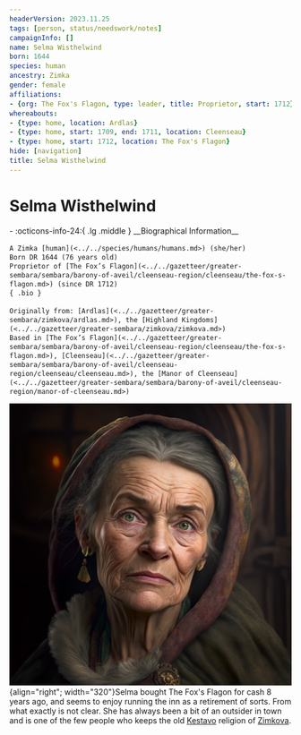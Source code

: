 ```yaml
---
headerVersion: 2023.11.25
tags: [person, status/needswork/notes]
campaignInfo: []
name: Selma Wisthelwind
born: 1644
species: human
ancestry: Zimka
gender: female
affiliations:
- {org: The Fox's Flagon, type: leader, title: Proprietor, start: 1712}
whereabouts:
- {type: home, location: Ardlas}
- {type: home, start: 1709, end: 1711, location: Cleenseau}
- {type: home, start: 1712, location: The Fox's Flagon}
hide: [navigation]
title: Selma Wisthelwind
---
```

# Selma Wisthelwind
<div class="grid cards ext-narrow-margin ext-one-column" markdown>
- :octicons-info-24:{ .lg .middle } __Biographical Information__

    A Zimka [human](<../../species/humans/humans.md>) (she/her)  
    Born DR 1644 (76 years old)  
    Proprietor of [The Fox’s Flagon](<../../gazetteer/greater-sembara/sembara/barony-of-aveil/cleenseau-region/cleenseau/the-fox-s-flagon.md>) (since DR 1712)  
    { .bio }

    Originally from: [Ardlas](<../../gazetteer/greater-sembara/zimkova/ardlas.md>), the [Highland Kingdoms](<../../gazetteer/greater-sembara/zimkova/zimkova.md>)
    Based in [The Fox’s Flagon](<../../gazetteer/greater-sembara/sembara/barony-of-aveil/cleenseau-region/cleenseau/the-fox-s-flagon.md>), [Cleenseau](<../../gazetteer/greater-sembara/sembara/barony-of-aveil/cleenseau-region/cleenseau/cleenseau.md>), the [Manor of Cleenseau](<../../gazetteer/greater-sembara/sembara/barony-of-aveil/cleenseau-region/manor-of-cleenseau.md>)
</div>


![Selma Wisthelwind](../../assets/selma-wisthelwind.png){align="right"; width="320"}Selma bought The Fox's Flagon for cash 8 years ago, and seems to enjoy running the inn as a retirement of sorts. From what exactly is not clear. She has always been a bit of an outsider in town and is one of the few people who keeps the old [Kestavo](<../../cosmology/religions/kestavo/kestavo.md>) religion of [Zimkova](<../../gazetteer/greater-sembara/zimkova/zimkova.md>).